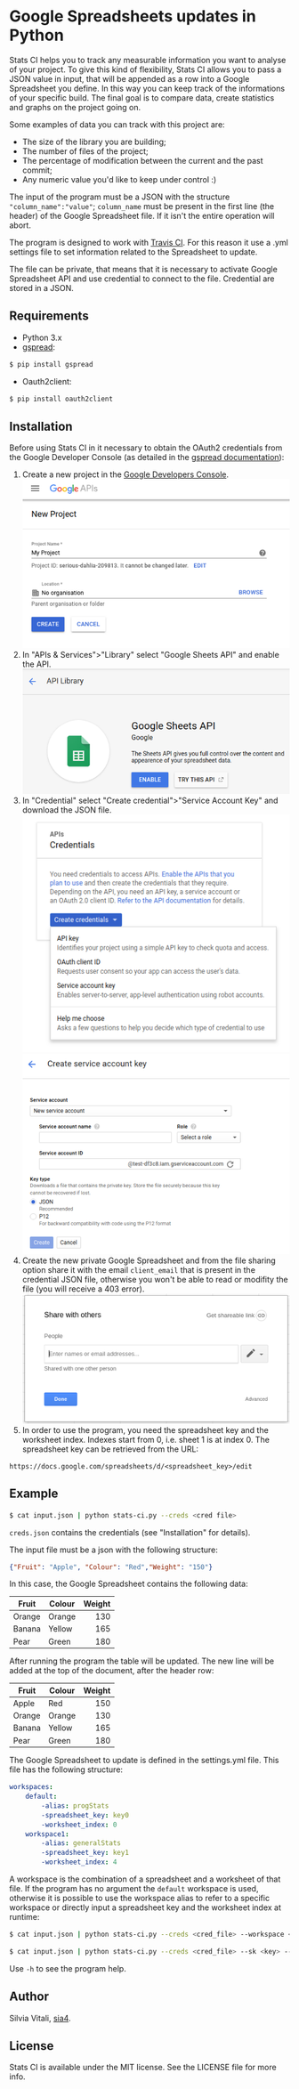 # Google Spreadsheets updates in Python

Stats CI helps you to track any measurable information you want to analyse of your project. To give this kind of flexibility, Stats CI allows you to pass a JSON value in input, that will be appended as a row into a Google Spreadsheet you define. In this way you can keep track of the informations of your specific build. The final goal is to compare data, create statistics and graphs on the project going on.

Some examples of data you can track with this project are: 
- The size of the library you are building;
- The number of files of the project;
- The percentage of modification between the current and the past commit;
- Any numeric value you'd like to keep under control :)

The input of the program must be a JSON with the structure `"column_name":"value"`; `column_name` must be present in the first line (the header) of the Google Spreadsheet file. If it isn't the entire operation will abort.

The program is designed to work with [Travis CI](https://travis-ci.org/). For this reason it use a .yml settings file to set information related to the Spreadsheet to update.

The file can be private, that means that it is necessary to activate Google Spreadsheet API and use credential to connect to the file. Credential are stored in a JSON.

## Requirements
- Python 3.x
- [gspread](https://github.com/burnash/gspread):
```bash
$ pip install gspread
```
- Oauth2client:
```bash
$ pip install oauth2client
```

## Installation
Before using Stats CI in it necessary to obtain the OAuth2 credentials from the Google Developer Console (as detailed in the [gspread documentation](http://gspread.readthedocs.io/en/latest/oauth2.html)):

1. Create a new project in the [Google Developers Console](https://console.developers.google.com).
![Create New Project](Images/create_new_project.png "Create New Project")
2. In "APIs & Services">"Library" select "Google Sheets API" and enable the API.
![Enable API](Images/enable_API.png "Enable API")
3. In "Credential" select "Create credential">"Service Account Key" and download the JSON file.
![Create Credentials](Images/create_credentials_1.png "Create Credentials 1")
![Create Credentials](Images/create_credentials_2.png "Create Credentials 2")
4. Create the new private Google Spreadsheet and from the file sharing option share it with the email `client_email` that is present in the credential JSON file, otherwise you won't be able to read or modifity the file (you will receive a 403 error).
![Share Settings](Images/share_client_email.png "Share Settings")
5. In order to use the program, you need the spreadsheet key and the worksheet index. Indexes start from 0, i.e. sheet 1 is at index 0. The spreadsheet key can be retrieved from the URL:
```
https://docs.google.com/spreadsheets/d/<spreadsheet_key>/edit
```

## Example

```bash
$ cat input.json | python stats-ci.py --creds <cred file>
```

`creds.json` contains the credentials (see "Installation" for details).

The input file must be a json with the following structure:
```json
{"Fruit": "Apple", "Colour": "Red","Weight": "150"}
```

In this case, the Google Spreadsheet contains the following data:

| Fruit         | Colour        | Weight |
| ------------- |---------------| ------:|
| Orange        | Orange        | 130    |
| Banana        | Yellow        | 165    |
| Pear          | Green         | 180    |

After running the program the table will be updated. The new line will be added at the top of the document, after the header row:

| Fruit         | Colour        | Weight |
| ------------- |---------------| ------:|
| Apple         | Red           | 150    |
| Orange        | Orange        | 130    |
| Banana        | Yellow        | 165    |
| Pear          | Green         | 180    |

The Google Spreadsheet to update is defined in the settings.yml file. This file has the following structure:
```yaml
workspaces:
    default:
        -alias: progStats
        -spreadsheet_key: key0
        -worksheet_index: 0
    workspace1:
        -alias: generalStats
        -spreadsheet_key: key1
        -worksheet_index: 4
```
A workspace is the combination of a spreadsheet and a worksheet of that file.
If the program has no argument the `default` workspace is used, otherwise it is possible to use the workspace alias to refer to a specific workspace or directly input a spreadsheet key and the worksheet index at runtime:

```bash
$ cat input.json | python stats-ci.py --creds <cred_file> --workspace <alias>
```
```bash
$ cat input.json | python stats-ci.py --creds <cred_file> --sk <key> --wi <index>
```

Use `-h` to see the program help.

## Author
Silvia Vitali, [sia4](https://github.com/sia4).

## License
Stats CI is available under the MIT license. See the LICENSE file for more info.
